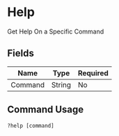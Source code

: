 # Help

Get Help On a Specific Command

## Fields

| Name | Type | Required |
|------|------|----------|
| Command | String | No |

## Command Usage
```
?help [command]
```